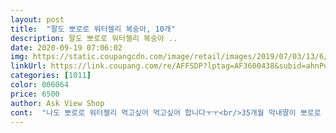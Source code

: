 ```yaml
---
layout: post 
title:  "팔도 뽀로로 워터젤리 복숭아, 10개" 
description: 팔도 뽀로로 워터젤리 복숭아 ..
date: 2020-09-19 07:06:02 
img: https://static.coupangcdn.com/image/retail/images/2019/07/03/13/6/5e581df3-3609-4793-a56b-e3d0d485196b.jpg 
linkUrl: https://link.coupang.com/re/AFFSDP?lptag=AF3600438&subid=ahnPublicAsk&pageKey=196824000&itemId=567083469&vendorItemId=5012245618&traceid=V0-113-20efbb22a6d4fc85 
categories: [1011] 
color: 006064 
price: 6500 
author: Ask View Shop 
cont:  "나도 뽀로로 워터젤리 먹고싶어 먹고싶어 합니다ㅜㅜ<br/>35개월 막내딸이 뽀로로 워터젤리 광고만 나오면<br/>6,350원<br/>EBS에 아이들 음료, 간식 광고<br/>가격 <br/> - 10개<br/>가격도 저렴하고 배송도 박스 아주 조금 찌그러진것 빼고는<br/>결국 쿠팡의 힘을 빌렸습니다!!!<br/>구매 <br/> - 7월 23일<br/>꺼내서 바로 주기에는 너무 차가운거 같아서 꺼내놓고 어느정도 찬기 없어지면 손가락으로<br/>노래를 그렇게나 따라부르면서<br/>다음엔 보라색 사달라네요.<br/> .<br/> ㅎ ㅎ<br/>로켓와우로해서 새벽 빠른 배송으로 제품 파손없이 수령했어요,!<br/>마음껏 놀고 실컷마셔요 뽀로로 워터젤리!<br/>마트보다 저렴하게 구입했어요.<br/><br/>마트에서 사다가 먹이다가 쿠팡이 가격도 저렴하고 매번 마트가서 사오기도 번거로워서<br/>만들었다해서 믿고 구입해서 1일 1워터젤리 먹고 있네요^^; 추후 또 재구매하러 오겠습니다)<br/>맛은 흔히 다 비슷한 워터젤리에요 ^^<br/>먹던거라서 그런지 역시나 잘먹고, 파우치 형식으로 되어있어서 애기가 누르지 않는 이상<br/>무엇보다 딸내미가 뿌듯할 정도로 너무 좋아합니다^^<br/>복숭아/포도 쟁여놓고 먹이려고 각 각 10개씩 구입했어요 ㅇ0ㅇ!!!<br/>뽀로로 워터젤리 광고보고<br/>사달라고 몇번씩이나 얘기해서 구매!!<br/>사왔다고 하나 주니까<br/>설탕 들어가지 않은 간식 위주로 주려고 알아보다가 뽀로로 워터젤리 성분 확인하니깐 과일 과즙으로<br/>씐 나서 좋아하더라구요^^<br/>아이가 티비에서 보고<br/>아주아주 마음에 들고요!<br/>안쓰러워서 동네마트 편의점 여러군데 다 돌았으나<br/>엄마<br/>유통기한 <br/> - 2021년 6월 7일<br/>이 CM송 누가 만든건지ㅜㅜ<br/>이 재미에 사다 나르는거 아니겠어요???^^<br/>이러길 대여섯번.<br/>.<br/> .<br/> ㅎ ㅎ<br/>저거 분홍색 사주세요<br/>조만간 포도맛으로 또 사다 날라야 할 듯 합니다^^<br/>참 많이 나오더군요.<br/> .<br/> ㅎ ㅎ<br/>초딩 오빠들도 한개씩 나눠 먹었는데 맛있다하네요<br/>크니쁘니 낱개로 구하기 힘들때 생각날 정도로 사기 힘들어서<br/>파우치 꾹 꾹 눌러서 젤리 으깨서 잘 나오게 먹기 편하게끔 주고 있네요 00 헿<br/>하루 1개씩 맛 다르게해서 먹이는데 아이도 질려하지 않고 잘 먹어주고 젤리라서 냉장고에서<br/>흘릴 걱정 없어 먹고 버리기만하면 되니 편안해서 간식으로 자주 찾는 최애템이예요,,<br/>" 
---
```

